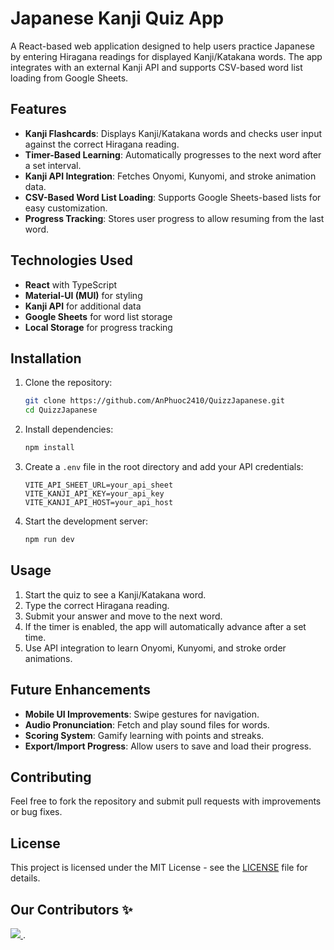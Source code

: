 # Japanese Kanji Quiz App

A React-based web application designed to help users practice Japanese by entering Hiragana readings for displayed Kanji/Katakana words. The app integrates with an external Kanji API and supports CSV-based word list loading from Google Sheets.

## Features

- **Kanji Flashcards**: Displays Kanji/Katakana words and checks user input against the correct Hiragana reading.
- **Timer-Based Learning**: Automatically progresses to the next word after a set interval.
- **Kanji API Integration**: Fetches Onyomi, Kunyomi, and stroke animation data.
- **CSV-Based Word List Loading**: Supports Google Sheets-based lists for easy customization.
- **Progress Tracking**: Stores user progress to allow resuming from the last word.

## Technologies Used

- **React** with TypeScript
- **Material-UI (MUI)** for styling
- **Kanji API** for additional data
- **Google Sheets** for word list storage
- **Local Storage** for progress tracking

## Installation

1. Clone the repository:
   ```sh
   git clone https://github.com/AnPhuoc2410/QuizzJapanese.git
   cd QuizzJapanese
   ```

2. Install dependencies:
   ```sh
   npm install
   ```

3. Create a `.env` file in the root directory and add your API credentials:
   ```env
   VITE_API_SHEET_URL=your_api_sheet
   VITE_KANJI_API_KEY=your_api_key
   VITE_KANJI_API_HOST=your_api_host
   ```

4. Start the development server:
   ```sh
   npm run dev
   ```

## Usage

1. Start the quiz to see a Kanji/Katakana word.
2. Type the correct Hiragana reading.
3. Submit your answer and move to the next word.
4. If the timer is enabled, the app will automatically advance after a set time.
5. Use API integration to learn Onyomi, Kunyomi, and stroke order animations.

## Future Enhancements

- **Mobile UI Improvements**: Swipe gestures for navigation.
- **Audio Pronunciation**: Fetch and play sound files for words.
- **Scoring System**: Gamify learning with points and streaks.
- **Export/Import Progress**: Allow users to save and load their progress.

## Contributing

Feel free to fork the repository and submit pull requests with improvements or bug fixes.

## License

This project is licensed under the MIT License - see the [LICENSE](LICENSE) file for details.

## Our Contributors ✨

<a href="https://github.com/AnPhuoc2410/QuizzJapanese/graphs/contributors">
  <img src="https://contrib.rocks/image?repo=AnPhuoc2410/QuizzJapanese" />
</a>
.
